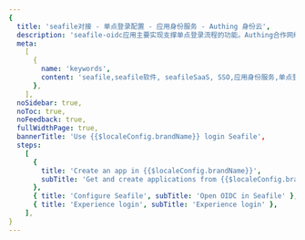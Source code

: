 ```yaml
---
{
  title: 'seafile对接 - 单点登录配置 - 应用身份服务 - Authing 身份云',
  description: 'seafile-oidc应用主要实现支撑单点登录流程的功能。Authing合作网络提供 seafile对接，单点登录，SSO，实现应用的快捷登录、免密登录，提升员工办公体验、增强用户体验，增强企业数字化服务水平。',
  meta:
    [
      {
        name: 'keywords',
        content: 'seafile,seafile软件, seafileSaaS, SSO,应用身份服务,单点登录配置,Authing身份云',
      },
    ],
  noSidebar: true,
  noToc: true,
  noFeedback: true,
  fullWidthPage: true,
  bannerTitle: 'Use {{$localeConfig.brandName}} login Seafile',
  steps:
    [
      {
        title: 'Create an app in {{$localeConfig.brandName}}',
        subTitle: 'Get and create applications from {{$localeConfig.brandName}} application',
      },
      { title: 'Configure Seafile', subTitle: 'Open OIDC in Seafile' },
      { title: 'Experience login', subTitle: 'Experience login' },
    ],
}
---
```


<IntegrationDetail/>
